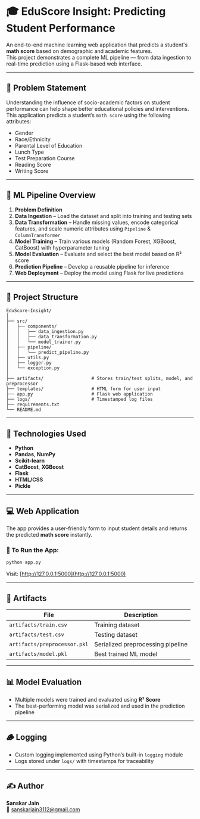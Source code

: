 # 🎓 EduScore Insight: Predicting Student Performance

An end-to-end machine learning web application that predicts a student's **math score** based on demographic and academic features.  
This project demonstrates a complete ML pipeline — from data ingestion to real-time prediction using a Flask-based web interface.

---

## 📌 Problem Statement

Understanding the influence of socio-academic factors on student performance can help shape better educational policies and interventions.  
This application predicts a student’s `math score` using the following attributes:

- Gender
- Race/Ethnicity
- Parental Level of Education
- Lunch Type
- Test Preparation Course
- Reading Score
- Writing Score

---

## 🔁 ML Pipeline Overview

1. **Problem Definition**
2. **Data Ingestion** – Load the dataset and split into training and testing sets
3. **Data Transformation** – Handle missing values, encode categorical features, and scale numeric attributes using `Pipeline` & `ColumnTransformer`
4. **Model Training** – Train various models (Random Forest, XGBoost, CatBoost) with hyperparameter tuning
5. **Model Evaluation** – Evaluate and select the best model based on R² score
6. **Prediction Pipeline** – Develop a reusable pipeline for inference
7. **Web Deployment** – Deploy the model using Flask for live predictions

---

## 📁 Project Structure

```
EduScore-Insight/
│
├── src/
│   ├── components/
│   │   ├── data_ingestion.py
│   │   ├── data_transformation.py
│   │   └── model_trainer.py
│   ├── pipeline/
│   │   └── predict_pipeline.py
│   ├── utils.py
│   ├── logger.py
│   └── exception.py
│
├── artifacts/                  # Stores train/test splits, model, and preprocessor
├── templates/                  # HTML form for user input
├── app.py                      # Flask web application
├── logs/                       # Timestamped log files
├── requirements.txt
└── README.md
```

---

## 🧠 Technologies Used

- **Python**
- **Pandas**, **NumPy**
- **Scikit-learn**
- **CatBoost**, **XGBoost**
- **Flask**
- **HTML/CSS**
- **Pickle**

---

## 💻 Web Application

The app provides a user-friendly form to input student details and returns the predicted **math score** instantly.

### 🚀 To Run the App:
```bash
python app.py
```

Visit: [http://127.0.0.1:5000](http://127.0.0.1:5000)

---

## 🧾 Artifacts

| File | Description |
|------|-------------|
| `artifacts/train.csv` | Training dataset |
| `artifacts/test.csv`  | Testing dataset  |
| `artifacts/preprocessor.pkl` | Serialized preprocessing pipeline |
| `artifacts/model.pkl` | Best trained ML model |

---

## 📊 Model Evaluation

- Multiple models were trained and evaluated using **R² Score**
- The best-performing model was serialized and used in the prediction pipeline

---

## 🪵 Logging

- Custom logging implemented using Python’s built-in `logging` module
- Logs stored under `logs/` with timestamps for traceability

---

## ✍️ Author

**Sanskar Jain**  
📧 sanskarjain3112@gmail.com
